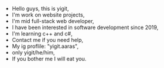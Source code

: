 - Hello guys, this is yigit,
- I'm work on website projects,
- I'm mid full-stack web developer,
- I have been interested in software development since 2019,
- I'm learning c++ and c#,
- Contact me if you need help,
- My ig proflile: "yigit.aaras",
- only yigit/he/him,
- If you bother me I will eat you.
